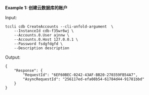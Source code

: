 **Example 1: 创建云数据库的账户**



Input: 

```
tccli cdb CreateAccounts --cli-unfold-argument  \
    --InstanceId cdb-f35wr6wj \
    --Accounts.0.User ajnnw \
    --Accounts.0.Host 127.0.0.1 \
    --Password fsdgfdgfd \
    --Description description
```

Output: 
```
{
    "Response": {
        "RequestId": "6EF60BEC-0242-43AF-BB20-270359FB54A7",
        "AsyncRequestId": "256117ed-efa08b54-61784d44-91781bbd"
    }
}
```

